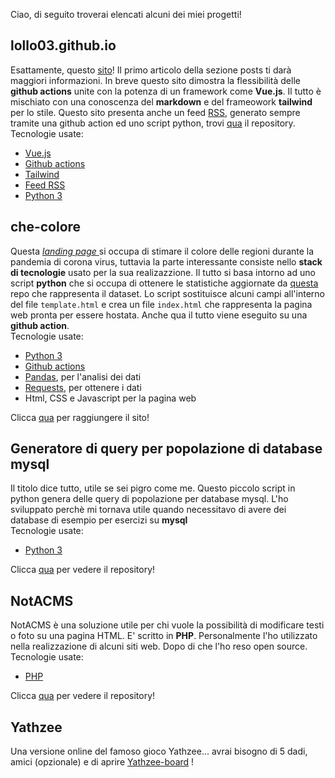 Ciao, di seguito troverai elencati alcuni dei miei progetti!

## lollo03.github.io

Esattamente, questo [sito](https://lollo03.github.io)! Il primo articolo della sezione posts ti darà maggiori informazioni. In breve questo sito dimostra la flessibilità delle **github actions** unite con la potenza di un framework come **Vue.js**. Il tutto è mischiato con una conoscenza del **markdown** e del frameowork **tailwind** per lo stile.
Questo sito presenta anche un feed [RSS](https://lollo03.github.io/lollo03.github.io-rss/rss), generato sempre tramite una github action ed uno script python, trovi [qua](https://github.com/lollo03/lollo03.github.io-rss) il repository.\
Tecnologie usate:

- [Vue.js](https://vuejs.org)
- [Github actions](https://github.com/features/actions)
- [Tailwind](https://tailwindcss.com)
- [Feed RSS](https://it.wikipedia.org/wiki/RSS)
- [Python 3](https://www.python.org)

## che-colore

Questa [_landing page_ ](https://lollo03.github.io/che-colore/)si occupa di stimare il colore delle regioni durante la pandemia di corona virus, tuttavia la parte interessante consiste nello **stack di tecnologie** usato per la sua realizazzione.
Il tutto si basa intorno ad uno script **python** che si occupa di ottenere le statistiche aggiornate da [questa](https://github.com/pcm-dpc/COVID-19) repo che rappresenta il dataset. Lo script sostituisce alcuni campi all'interno del file `template.html` e crea un file `index.html` che rappresenta la pagina web pronta per essere hostata. Anche qua il tutto viene eseguito su una **github action**.\
Tecnologie usate:

- [Python 3](https://www.python.org)
- [Github actions](https://github.com/features/actions)
- [Pandas](https://pandas.pydata.org), per l'analisi dei dati
- [Requests](https://docs.python-requests.org/en/latest/), per ottenere i dati
- Html, CSS e Javascript per la pagina web

Clicca [qua](https://lollo03.github.io/che-colore/) per raggiungere il sito!

## Generatore di query per popolazione di database mysql

Il titolo dice tutto, utile se sei pigro come me. Questo piccolo script in python genera delle query di popolazione per database mysql. L'ho sviluppato perchè mi tornava utile quando necessitavo di avere dei database di esempio per esercizi su **mysql**\
Tecnologie usate:

- [Python 3](https://www.python.org)

Clicca [qua](https://github.com/lollo03/generatore-di-query-per-popolazione-di-database-mysql) per vedere il repository!

## NotACMS

NotACMS è una soluzione utile per chi vuole la possibilità di modificare testi o foto su una pagina HTML. E' scritto in **PHP**. Personalmente l'ho utilizzato nella realizzazione di alcuni siti web. Dopo di che l'ho reso open source.\
Tecnologie usate:

- [PHP](https://www.php.net)

Clicca [qua](https://github.com/lollo03/NotACMS) per vedere il repository!

## Yathzee
Una versione online del famoso gioco Yathzee... avrai bisogno di 5 dadi, amici (opzionale) e di aprire [Yathzee-board](https://www.lolloandr.com/Yathzee-board/) !
